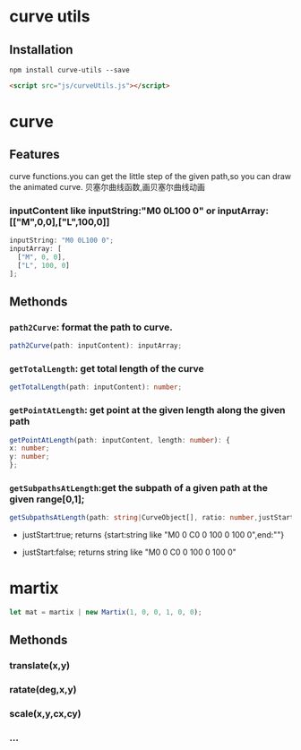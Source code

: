 # curve utils

## Installation

```shell
npm install curve-utils --save
```

```html
<script src="js/curveUtils.js"></script>
```

# curve

## Features

curve functions.you can get the little step of the given path,so you can draw the animated curve.
贝塞尔曲线函数,画贝塞尔曲线动画

### inputContent like inputString:"M0 0L100 0" or inputArray:[["M",0,0],["L",100,0]]

```typescript
inputString: "M0 0L100 0";
inputArray: [
  ["M", 0, 0],
  ["L", 100, 0]
];
```

## Methonds

### `path2Curve`: format the path to curve.

```typescript
path2Curve(path: inputContent): inputArray;
```

### `getTotalLength`: get total length of the curve

```typescript
getTotalLength(path: inputContent): number;
```

### `getPointAtLength`: get point at the given length along the given path

```typescript
getPointAtLength(path: inputContent, length: number): {
x: number;
y: number;
};
```

### `getSubpathsAtLength`:get the subpath of a given path at the given range[0,1];

```typescript
getSubpathsAtLength(path: string|CurveObject[], ratio: number,justStart:boolean);
```

- justStart:true;
  returns {start:string like "M0 0 C0 0 100 0 100 0",end:""}

- justStart:false;
  returns string like "M0 0 C0 0 100 0 100 0"

# martix

```typescript
let mat = martix | new Martix(1, 0, 0, 1, 0, 0);
```

## Methonds

### translate(x,y)

### ratate(deg,x,y)

### scale(x,y,cx,cy)

### ...
